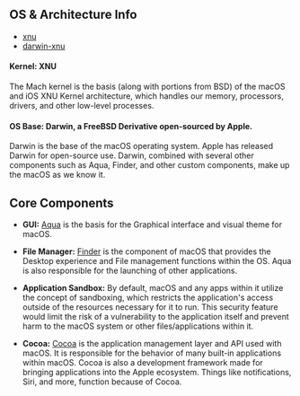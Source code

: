 ## OS & Architecture Info
- [xnu](https://github.com/apple-oss-distributions/xnu)
- [darwin-xnu ](https://github.com/apple/darwin-xnu)

#### **Kernel:** XNU
The Mach kernel is the basis (along with portions from BSD) of the macOS and iOS XNU Kernel architecture, which handles our memory, processors, drivers, and other low-level processes.

#### **OS Base:** Darwin, a FreeBSD Derivative open-sourced by Apple.
Darwin is the base of the macOS operating system. Apple has released Darwin for open-source use. Darwin, combined with several other components such as Aqua, Finder, and other custom components, make up the macOS as we know it.


## Core Components

- **GUI:**
[Aqua](https://en.wikipedia.org/wiki/Aqua_(user_interface)#References) is the basis for the Graphical interface and visual theme for macOS.

- **File Manager:**
[Finder](https://support.apple.com/en-us/HT201732) is the component of macOS that provides the Desktop experience and File management functions within the OS.
Aqua is also responsible for the launching of other applications.

- **Application Sandbox:**
By default, macOS and any apps within it utilize the concept of sandboxing, which restricts the application's access outside of the resources necessary for it to run. This security feature would limit the risk of a vulnerability to the application itself and prevent harm to the macOS system or other files/applications within it.

- **Cocoa:**
[Cocoa](https://developer.apple.com/library/archive/documentation/macOSX/Conceptual/OSX_Technology_Overview/CocoaApplicationLayer/CocoaApplicationLayer.html) is the application management layer and API used with macOS. It is responsible for the behavior of many built-in applications within macOS. Cocoa is also a development framework made for bringing applications into the Apple ecosystem. Things like notifications, Siri, and more, function because of Cocoa.
